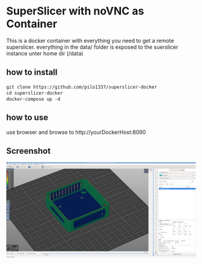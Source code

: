 # SuperSlicer with noVNC as Container

This is a docker container with everything you need to get a remote superslicer. everything in the data/ folder is exposed to the suerslicer instance unter home dir (/data)

## how to install
```
git clone https://github.com/pilo1337/superslicer-docker
cd superslicer-docker
docker-compose up -d
```

## how to use
use browser and browse to http://yourDockerHost:8090

## Screenshot

![Screenshot](./screenshot.png)
